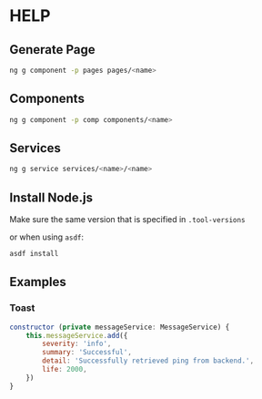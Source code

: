 # HELP

## Generate Page

```bash
ng g component -p pages pages/<name>
```

## Components

```bash
ng g component -p comp components/<name>
```

## Services

```bash
ng g service services/<name>/<name>
```

## Install Node.js

Make sure the same version that is specified in `.tool-versions`

or when using `asdf`:

```bash
asdf install
```

## Examples

### Toast

```js
constructor (private messageService: MessageService) {
    this.messageService.add({
        severity: 'info',
        summary: 'Successful',
        detail: 'Successfully retrieved ping from backend.',
        life: 2000,
    })
}
```